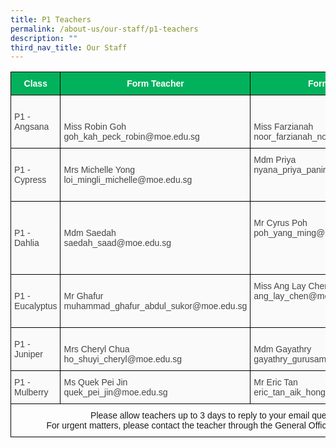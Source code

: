```yaml
---
title: P1 Teachers
permalink: /about-us/our-staff/p1-teachers
description: ""
third_nav_title: Our Staff
---
```


<style type="text/css">
.tg  {border-collapse:collapse;border-spacing:0;}
.tg td{border-color:black;border-style:solid;border-width:1px;font-family:Arial, sans-serif;font-size:14px;
  overflow:hidden;padding:10px 5px;word-break:normal;}
.tg th{border-color:black;border-style:solid;border-width:1px;font-family:Arial, sans-serif;font-size:14px;
  font-weight:normal;overflow:hidden;padding:10px 5px;word-break:normal;}
.tg .tg-4xbu{background-color:#01B15C;border-color:#000000;color:#FFF;font-weight:bold;text-align:center;vertical-align:middle}
.tg .tg-wp8o{border-color:#000000;text-align:center;vertical-align:top}
.tg .tg-47vl{background-color:#FAFAFA;border-color:#000000;color:#454545;text-align:left;vertical-align:middle}
.tg .tg-01zz{background-color:#FAFAFA;border-color:#000000;color:#454545;text-align:left;vertical-align:top}
</style>
<table class="tg">
<thead>
  <tr>
    <th class="tg-4xbu"><span style="color:#FFF;background-color:#01B15C">Class</span></th>
    <th class="tg-4xbu"><span style="color:#FFF;background-color:#01B15C">Form Teacher</span></th>
    <th class="tg-4xbu"><span style="color:#FFF;background-color:#01B15C">Form Teacher</span></th>
  </tr>
</thead>
<tbody>
  <tr>
    <td class="tg-47vl"><span style="color:#454545;background-color:#FAFAFA">P1 - Angsana</span></td>
    <td class="tg-01zz"><br><br><span style="color:#454545">Miss Robin Goh</span><br><span style="color:#454545">goh_kah_peck_robin@moe.edu.sg</span><br></td>
    <td class="tg-01zz"><br><br><span style="color:#454545">Miss Farzianah</span><br><span style="color:#454545">noor_farzianah_noor_aziz@moe.edu.sg</span><br></td>
  </tr>
  <tr>
    <td class="tg-47vl"><span style="color:#454545;background-color:#FAFAFA">P1 - Cypress</span></td>
    <td class="tg-01zz"><br><span style="color:#454545">Mrs Michelle Yong</span><br><span style="color:#454545">loi_mingli_michelle@moe.edu.sg</span><br><br></td>
    <td class="tg-01zz"><span style="color:#454545">Mdm Priya</span><br><span style="color:#454545">nyana_priya_panir_selvam@moe.edu.sg</span><br></td>
  </tr>
  <tr>
    <td class="tg-47vl"><span style="color:#454545;background-color:#FAFAFA">P1 - Dahlia</span></td>
    <td class="tg-01zz"><br><br><span style="color:#454545">Mdm Saedah </span><br><span style="color:#454545">saedah_saad@moe.edu.sg</span><br><br><br></td>
    <td class="tg-01zz"><br>Mr Cyrus Poh <br>poh_yang_ming@moe.edu.sg <br></td>
  </tr>
  <tr>
    <td class="tg-47vl"><span style="color:#454545;background-color:#FAFAFA"> P1 - Eucalyptus</span></td>
    <td class="tg-01zz"><br><span style="color:#454545">Mr Ghafur</span><br><span style="color:#454545">muhammad_ghafur_abdul_sukor@moe.edu.sg</span><br><br></td>
    <td class="tg-01zz"><span style="color:#454545">Miss Ang Lay Chen</span><br><span style="color:#454545">ang_lay_chen@moe.edu.sg</span><br></td>
  </tr>
  <tr>
    <td class="tg-47vl"><span style="color:#454545;background-color:#FAFAFA">P1 - Juniper</span></td>
    <td class="tg-01zz"><br><span style="color:#454545">Mrs Cheryl Chua</span><br><span style="color:#454545">ho_shuyi_cheryl@moe.edu.sg</span><br></td>
    <td class="tg-01zz"><br>Mdm Gayathry<br><span style="color:#454545">gayathry_gurusamy_ramaya@moe.edu.sg</span><br></td>
  </tr>
  <tr>
    <td class="tg-47vl"><span style="color:#454545;background-color:#FAFAFA">P1 - Mulberry </span></td>
    <td class="tg-47vl"><span style="color:#454545;background-color:#FAFAFA">Ms Quek Pei Jin</span><br><span style="color:#454545;background-color:#FAFAFA">quek_pei_jin@moe.edu.sg</span><br></td>
    <td class="tg-47vl"><span style="color:#454545;background-color:#FAFAFA">Mr Eric Tan</span><br><span style="color:#454545;background-color:#FAFAFA">eric_tan_aik_hong@moe.edu.sg</span></td>
  </tr>
  <tr>
    <td class="tg-wp8o" colspan="3">Please allow teachers up to 3 days to reply to your email queries. <br>For urgent matters, please contact the teacher through the General Office at 6753 8835.</td>
  </tr>
</tbody>
</table>
